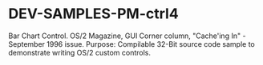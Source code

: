 # DEV-SAMPLES-PM-ctrl4
Bar Chart Control.  OS/2 Magazine, GUI Corner column, "Cache'ing In" - September 1996 issue. Purpose: Compilable 32-Bit source code sample to demonstrate  writing OS/2 custom controls.                   
